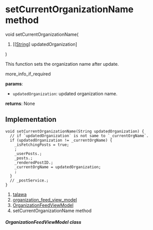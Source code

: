 
<div>

# setCurrentOrganizationName method

</div>


void setCurrentOrganizationName(

1.  [[[String](https://api.flutter.dev/flutter/dart-core/String-class.html)]
    updatedOrganization]

)



This function sets the organization name after update.

more_info_if_required

**params**:

-   `updatedOrganization`: updated organization name.

**returns**: None



## Implementation

``` language-dart
void setCurrentOrganizationName(String updatedOrganization) {
  // if `updatedOrganization` is not same to `_currentOrgName`.
  if (updatedOrganization != _currentOrgName) {
    _isFetchingPosts = true;
    ;
    _userPosts.;
    _posts.;
    _renderedPostID.;
    _currentOrgName = updatedOrganization;
    ;
  }
  // _postService.;
}
```







1.  [talawa](../../index.html)
2.  [organization_feed_view_model](../../view_model_after_auth_view_models_feed_view_models_organization_feed_view_model/)
3.  [OrganizationFeedViewModel](../../view_model_after_auth_view_models_feed_view_models_organization_feed_view_model/OrganizationFeedViewModel-class.html)
4.  setCurrentOrganizationName method

##### OrganizationFeedViewModel class







